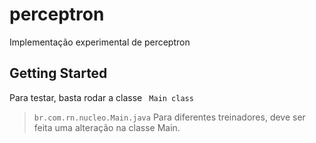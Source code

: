 # perceptron
Implementação experimental de perceptron

## Getting Started

Para testar, basta rodar a classe ``` Main class```
> ```br.com.rn.nucleo.Main.java```
Para diferentes treinadores, deve ser feita uma alteração na classe Main.
